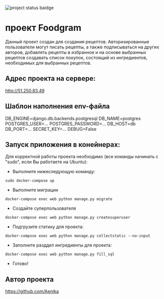 ![project status baidge](https://github.com/aenika/foodgram-project-react/actions/workflows/main.yml/badge.svg)

# проект Foodgram
Данный проект создан для создания рецептов. Авторизированные пользователи могут писать рецепты, а также подписываться на других авторов, добавлять рецепты в избранное и на основе выбранных рецептов создавать список покупок, состоящий из ингредиентов, необходимых для выбранных рецептов.

## Адрес проекта на сервере:
http://51.250.83.49

## Шаблон наполнения env-файла

DB_ENGINE=django.db.backends.postgresql
DB_NAME=postgres
POSTGRES_USER=...
POSTGRES_PASSWORD=...
DB_HOST=db
DB_PORT=...
SECRET_KEY=...
DEBUG=False
 

## Запуск приложения в конейнерах:

Для корректной работы проекта необходимо (все команды начинать с "sudo", если Вы работаете на Ubuntu):

* Выполните нижеследующую команду:
```
sudo docker-compose up
```
* Выполните миграции
```
docker-compose exec web python manage.py migrate
```
* Создайте суперпользователя
```
docker-compose exec web python manage.py createsuperuser
```
* Подгрузите статику для проекта:
```
docker-compose exec web python manage.py collectstatic --no-input
```
* Заполните разддел ингредиенты для проекта:
```
docker-compose exec web python manage.py fill_sql
```
* Готово! 


## Автор проекта 

https://github.com/Aenika